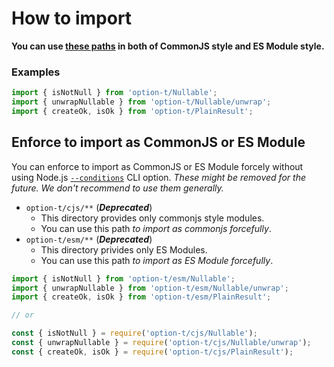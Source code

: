 # How to import

**You can use [these paths](./public_api_list.md) in both of CommonJS style and ES Module style.**

### Examples

```js
import { isNotNull } from 'option-t/Nullable';
import { unwrapNullable } from 'option-t/Nullable/unwrap';
import { createOk, isOk } from 'option-t/PlainResult';
```

## Enforce to import as CommonJS or ES Module

You can enforce to import as CommonJS or ES Module forcely without using Node.js [`--conditions`](https://nodejs.org/docs/latest-v18.x/api/cli.html#-ccondition---conditionscondition) CLI option.
_These might be removed for the future. We don't recommend to use them generally._

- `option-t/cjs/**` (__*Deprecated*__)
   - This directory provides only commonjs style modules.
   - You can use this path _to import as commonjs forcefully_.
- `option-t/esm/**` (__*Deprecated*__)
   - This directory privides only ES Modules.
   - You can use this path _to import as ES Module forcefully_.

```js
import { isNotNull } from 'option-t/esm/Nullable';
import { unwrapNullable } from 'option-t/esm/Nullable/unwrap';
import { createOk, isOk } from 'option-t/esm/PlainResult';

// or

const { isNotNull } = require('option-t/cjs/Nullable');
const { unwrapNullable } = require('option-t/cjs/Nullable/unwrap');
const { createOk, isOk } = require('option-t/cjs/PlainResult');
```
